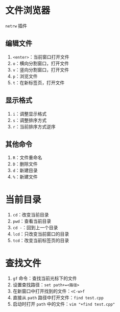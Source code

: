 # 文件浏览器

`netrw` 插件

## 编辑文件

1. `<enter>`：当前窗口打开文件
2. `o`：横向分割窗口，打开文件
2. `v`：竖向分割窗口，打开文件
3. `p`：浏览文件
4. `t`：在新标签页，打开文件

## 显示格式

1. `i`：调整显示格式
2. `s`：调整排序方式
3. `r`：当前排序方式逆序

## 其他命令

1. `R`：文件重命名
2. `D`：删除文件
3. `d`：新建目录
4. `%`：新建文件

# 当前目录

1. `cd`：改变当前目录
2. `pwd`：查看当前目录
3. `cd -`：回到上一个目录
4. `lcd`：只改变当前窗口的目录
5. `tcd`：改变当前标签页的目录

# 查找文件

1. `gf` 命令：查找当前光标下的文件
2. 设置查找路径：`set path+=<路径>`
3. 在新窗口中打开找到的文件：`<C-w>f`
4. 直接从 `path` 路径中打开文件：`find test.cpp`
5. 启动时打开 `path` 中的文件：`vim "+find test.cpp"`